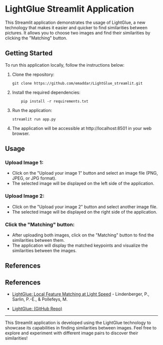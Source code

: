 # LightGlue Streamlit Application

This Streamlit application demonstrates the usage of LightGlue, a new technology that makes it easier and quicker to find similarities between pictures. It allows you to choose two images and find their similarities by clicking the "Matching" button.

## Getting Started

To run this application locally, follow the instructions below:

1. Clone the repository:

   ```shell
   git clone https://github.com/emaddar/LightGlue_streamlit.git
   ```

2. Install the required dependencies:
    ```shell
        pip install -r requirements.txt
    ```
3. Run the application:
    ```shell
    streamlit run app.py
    ```
4. The application will be accessible at http://localhost:8501 in your web browser.


## Usage
### Upload Image 1:

- Click on the "Upload your image 1" button and select an image file (PNG, JPEG, or JPG format).
- The selected image will be displayed on the left side of the application.

### Upload Image 2:



- Click on the "Upload your image 2" button and select another image file.
- The selected image will be displayed on the right side of the application.

### Click the "Matching" button:

- After uploading both images, click on the "Matching" button to find the similarities between them.
- The application will display the matched keypoints and visualize the similarities between the images.


## References
## References

- [LightGlue: Local Feature Matching at Light Speed](https://arxiv.org/pdf/2306.13643.pdf) - Lindenberger, P., Sarlin, P.-E., & Pollefeys, M.

- [LightGlue: (GitHub Repo)](https://github.com/cvg/lightglue?utm_source=tldrai)
---

This Streamlit application is developed using the LightGlue technology to showcase its capabilities in finding similarities between images. Feel free to explore and experiment with different image pairs to discover their similarities!


